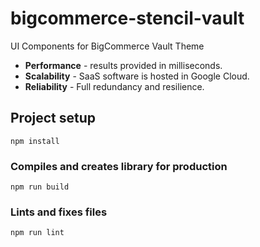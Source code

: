 # bigcommerce-stencil-vault

UI Components for BigCommerce Vault Theme

- **Performance** - results provided in milliseconds.
- **Scalability** - SaaS software is hosted in Google Cloud.
- **Reliability** - Full redundancy and resilience.

## Project setup
```
npm install
```

### Compiles and creates library for production
```
npm run build
```

### Lints and fixes files
```
npm run lint
```

